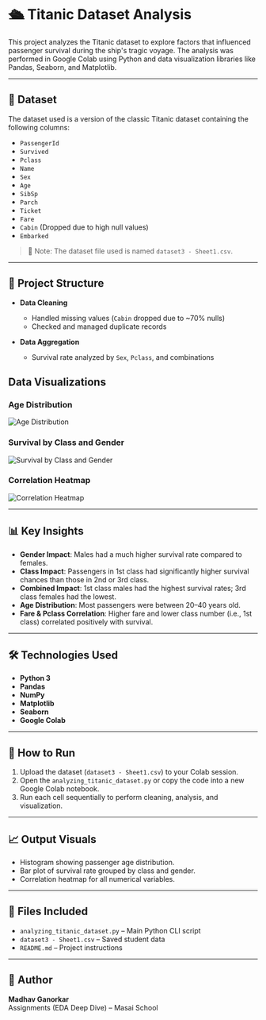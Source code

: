 # 🛳️ Titanic Dataset Analysis

This project analyzes the Titanic dataset to explore factors that influenced passenger survival during the ship's tragic voyage. The analysis was performed in Google Colab using Python and data visualization libraries like Pandas, Seaborn, and Matplotlib.

---

## 📁 Dataset

The dataset used is a version of the classic Titanic dataset containing the following columns:

- `PassengerId`
- `Survived`
- `Pclass`
- `Name`
- `Sex`
- `Age`
- `SibSp`
- `Parch`
- `Ticket`
- `Fare`
- `Cabin` (Dropped due to high null values)
- `Embarked`

> 📌 Note: The dataset file used is named `dataset3 - Sheet1.csv`.

---

## 🧪 Project Structure

- **Data Cleaning**
  - Handled missing values (`Cabin` dropped due to ~70% nulls)
  - Checked and managed duplicate records

- **Data Aggregation**
  - Survival rate analyzed by `Sex`, `Pclass`, and combinations

## Data Visualizations

### Age Distribution
![Age Distribution](images/age_distribution.png)

### Survival by Class and Gender
![Survival by Class and Gender](images/survival_by_class_gender.png)

### Correlation Heatmap
![Correlation Heatmap](images/correlation_heatmap.png)

---

## 📊 Key Insights

- **Gender Impact**: Males had a much higher survival rate compared to females.
- **Class Impact**: Passengers in 1st class had significantly higher survival chances than those in 2nd or 3rd class.
- **Combined Impact**: 1st class males had the highest survival rates; 3rd class females had the lowest.
- **Age Distribution**: Most passengers were between 20–40 years old.
- **Fare & Pclass Correlation**: Higher fare and lower class number (i.e., 1st class) correlated positively with survival.

---

## 🛠️ Technologies Used

- **Python 3**
- **Pandas**
- **NumPy**
- **Matplotlib**
- **Seaborn**
- **Google Colab**

---

## 📌 How to Run

1. Upload the dataset (`dataset3 - Sheet1.csv`) to your Colab session.
2. Open the `analyzing_titanic_dataset.py` or copy the code into a new Google Colab notebook.
3. Run each cell sequentially to perform cleaning, analysis, and visualization.

---

## 📈 Output Visuals

- Histogram showing passenger age distribution.
- Bar plot of survival rate grouped by class and gender.
- Correlation heatmap for all numerical variables.

---

## 📂 Files Included

- `analyzing_titanic_dataset.py` – Main Python CLI script  
- `dataset3 - Sheet1.csv` – Saved student data  
- `README.md` – Project instructions

---

## 🚀 Author

**Madhav Ganorkar**  
Assignments (EDA Deep Dive) – Masai School


